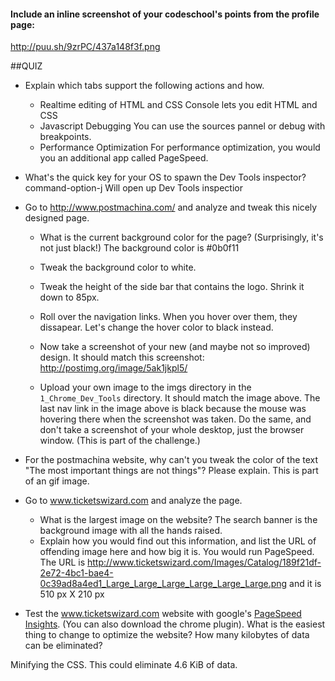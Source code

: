 #### Include an inline screenshot of your codeschool's points from the profile page:

<!-- Modify the Markdown to include your answers. Don't delete the questions! -->
http://puu.sh/9zrPC/437a148f3f.png

##QUIZ
* Explain which tabs support the following actions and how.
  * Realtime editing of HTML and CSS 
  Console lets you edit HTML and CSS
  * Javascript Debugging
  You can use the sources pannel or debug with breakpoints.
  * Performance Optimization 
  For performance optimization, you would you an additional app called PageSpeed.

* What's the quick key for your OS to spawn the Dev Tools inspector?
command-option-j Will open up Dev Tools inspectior

* Go to http://www.postmachina.com/ and analyze and tweak this nicely designed page.
  * What is the current background color for the page?  (Surprisingly, it's not just black!)
  The background color is #0b0f11
  * Tweak the background color to white.

  * Tweak the height of the side bar that contains the logo.  Shrink it down to 85px.
  * Roll over the navigation links.  When you hover over them, they dissapear.  Let's change the hover color to black instead.
  * Now take a screenshot of your new (and maybe not so improved) design.  It should match this screenshot: http://postimg.org/image/5ak1jkpl5/
  * Upload your own image to the imgs directory in the `1_Chrome_Dev_Tools` directory.  It should match the image above. The last nav link in the image above is black because the mouse was hovering there when the screenshot was taken. Do the same, and don't take a screenshot of your whole desktop, just the browser window. (This is part of the challenge.)

* For the postmachina website, why can't you tweak the color of the text "The most important things are not things"?  Please explain.
This is part of an gif image.
* Go to www.ticketswizard.com and analyze the page.  
  * What is the largest image on the website? 
  The search banner is the background image with all the hands raised.
  * Explain how you would find out this information, and list the URL of offending image here and how big it is.
  You would run PageSpeed. The URL is http://www.ticketswizard.com/Images/Catalog/189f21df-2e72-4bc1-bae4-0c39ad8a4ed1_Large_Large_Large_Large_Large_Large.png and it is 510 px X 210 px

* Test the www.ticketswizard.com website with google's [PageSpeed Insights](http://www.ticketswizard.com/).  (You can also download the chrome plugin).  What is the easiest thing to change to optimize the website?  How many kilobytes of data can be eliminated?

Minifying the CSS. This could eliminate 4.6 KiB of data.